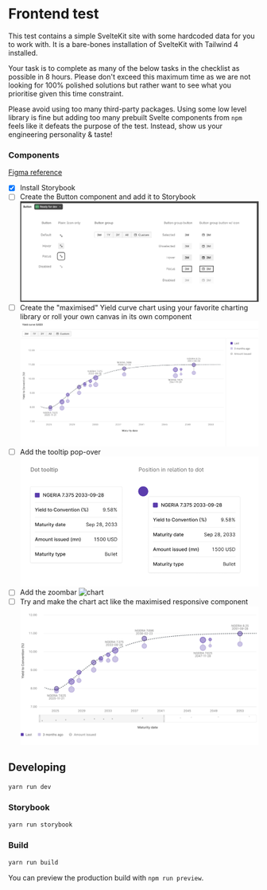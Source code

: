 # Frontend test

This test contains a simple SvelteKit site with some hardcoded data for you to work with. It is a bare-bones installation of SvelteKit with Tailwind 4 installed.

Your task is to complete as many of the below tasks in the checklist as possible in 8 hours. Please don't exceed this maximum time as we are not looking for 100% polished solutions but rather want to see what you prioritise given this time constraint.

Please avoid using too many third-party packages. Using some low level library is fine but adding too many prebuilt Svelte components from `npm` feels like it defeats the purpose of the test. Instead, show us your engineering personality & taste! 

### Components

[Figma reference](https://www.figma.com/design/5a0QotFrGIVCyVjt4QbnVj/Tellimer-frontend-test?node-id=2004-57902&t=NU61aaTYiXcfC2KT-11 )

- [x] Install Storybook
- [ ] Create the Button component and add it to Storybook
  ![chart](/button.png)
- [ ] Create the "maximised" Yield curve chart using your favorite charting library or roll your own canvas in its own component
  ![chart](/chart.png)
- [ ] Add the tooltip pop-over
  ![chart](/tooltip.png)
- [ ] Add the zoombar
  ![chart](/zoombar.png)
- [ ] Try and make the chart act like the maximised responsive component
  ![chart](/responsive.png)
  
## Developing

```bash
yarn run dev
```

### Storybook
```bash
yarn run storybook
```

### Build
```bash
yarn run build
```

You can preview the production build with `npm run preview`.
